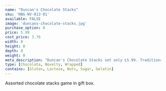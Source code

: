 ```yaml
---
name: "Duncan's Chocolate Stacks"
sku: 'HBG-NV-013-01'
available: FALSE
image: 'duncans-chocolate-stacks.jpg'
purchase_option: 0
price: 5.99
cost_price: 3.76
width: 0
height: 0
depth: 0
weight: 0
meta_description: "Duncan's Chocolate Stacks set only Ł5.99. Traditional sweets and more at Humbugs Confectionery Store. Specialists in satisfying your sweet tooth!"
type: [Chocolate, Novelty, Wrapped]
contains: [Gluten, Lactose, Nuts, Sugar, Gelatin]
---
```

Assorted chocolate stacks game in gift box.